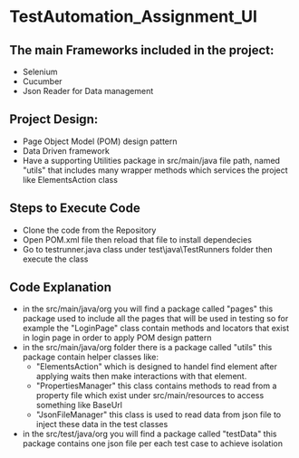 # TestAutomation_Assignment_UI

## The main Frameworks included in the project:
- Selenium
- Cucumber
- Json Reader for Data management

## Project Design:
- Page Object Model (POM) design pattern
- Data Driven framework
- Have a supporting Utilities package in src/main/java file path, named "utils" that includes many wrapper methods which services the project like ElementsAction class

## Steps to Execute Code
- Clone the code from the Repository 
- Open POM.xml file then reload that file to install dependecies
- Go to testrunner.java class under test\java\TestRunners folder then execute the class

## Code Explanation
- in the src/main/java/org you will find a package called "pages" this package used to include all the pages that will be used in testing so for example the "LoginPage" class contain methods and locators that exist in login page in order to apply POM design pattern
- in the src/main/java/org folder there is a package called "utils" this package contain helper classes like:
    - "ElementsAction" which is designed to handel find element after applying waits then make interactions with that element.
    - "PropertiesManager" this class contains methods to read from a property file which exist under src/main/resources to access something like BaseUrl
    - "JsonFileManager" this class is used to read data from json file to inject these data in the test classes
- in the src/test/java/org you will find a package called "testData" this package contains one json file per each test case to achieve isolation

